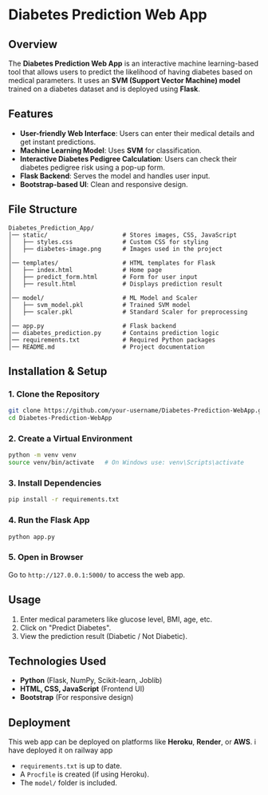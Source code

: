 # Diabetes Prediction Web App

## Overview
The **Diabetes Prediction Web App** is an interactive machine learning-based tool that allows users to predict the likelihood of having diabetes based on medical parameters. It uses an **SVM (Support Vector Machine) model** trained on a diabetes dataset and is deployed using **Flask**.

## Features
- **User-friendly Web Interface**: Users can enter their medical details and get instant predictions.
- **Machine Learning Model**: Uses **SVM** for classification.
- **Interactive Diabetes Pedigree Calculation**: Users can check their diabetes pedigree risk using a pop-up form.
- **Flask Backend**: Serves the model and handles user input.
- **Bootstrap-based UI**: Clean and responsive design.

## File Structure
```
Diabetes_Prediction_App/
│── static/                     # Stores images, CSS, JavaScript
│   ├── styles.css              # Custom CSS for styling
│   ├── diabetes-image.png      # Images used in the project
│
│── templates/                  # HTML templates for Flask
│   ├── index.html              # Home page
│   ├── predict_form.html       # Form for user input
│   ├── result.html             # Displays prediction result
│
│── model/                      # ML Model and Scaler
│   ├── svm_model.pkl           # Trained SVM model
│   ├── scaler.pkl              # Standard Scaler for preprocessing
│
│── app.py                      # Flask backend
│── diabetes_prediction.py      # Contains prediction logic
│── requirements.txt            # Required Python packages
│── README.md                   # Project documentation
```

## Installation & Setup
### 1. Clone the Repository
```bash
git clone https://github.com/your-username/Diabetes-Prediction-WebApp.git
cd Diabetes-Prediction-WebApp
```
### 2. Create a Virtual Environment
```bash
python -m venv venv
source venv/bin/activate   # On Windows use: venv\Scripts\activate
```
### 3. Install Dependencies
```bash
pip install -r requirements.txt
```
### 4. Run the Flask App
```bash
python app.py
```
### 5. Open in Browser
Go to `http://127.0.0.1:5000/` to access the web app.

## Usage
1. Enter medical parameters like glucose level, BMI, age, etc.
2. Click on "Predict Diabetes".
3. View the prediction result (Diabetic / Not Diabetic).

## Technologies Used
- **Python** (Flask, NumPy, Scikit-learn, Joblib)
- **HTML, CSS, JavaScript** (Frontend UI)
- **Bootstrap** (For responsive design)

## Deployment
This web app can be deployed on platforms like **Heroku**, **Render**, or **AWS**. i have deployed it on railway app
- `requirements.txt` is up to date.
- A `Procfile` is created (if using Heroku).
- The `model/` folder is included.


